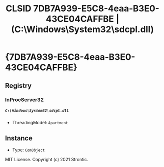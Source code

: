 ﻿---
title: "CLSID 7DB7A939-E5C8-4eaa-B3E0-43CE04CAFFBE | (C:\\Windows\\System32\\sdcpl.dll)"
excerpt: What is COM-Object CLSID 7DB7A939-E5C8-4eaa-B3E0-43CE04CAFFBE?
---

# {7DB7A939-E5C8-4eaa-B3E0-43CE04CAFFBE}


## Registry


### InProcServer32

##### `C:\Windows\System32\sdcpl.dll`
* ThreadingModel: `Apartment`

## Instance

* Type: `ComObject`

MIT License. Copyright (c) 2021 Strontic.


